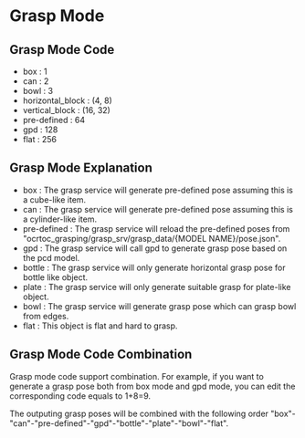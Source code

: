 # Grasp Mode

## Grasp Mode Code
- box : 1
- can : 2
- bowl : 3
- horizontal_block : (4, 8)
- vertical_block : (16, 32)
- pre-defined : 64
- gpd : 128
- flat : 256

## Grasp Mode Explanation
- box : The grasp service will generate pre-defined pose assuming this is a cube-like item.
- can : The grasp service will generate pre-defined pose assuming this is a cylinder-like item.
- pre-defined : The grasp service will reload the pre-defined poses from "ocrtoc_grasping/grasp_srv/grasp_data/{MODEL NAME}/pose.json".
- gpd : The grasp service will call gpd to generate grasp pose based on the pcd model.
- bottle : The grasp service will only generate horizontal grasp pose for bottle like object. 
- plate : The grasp service will only generate suitable grasp for plate-like object.
- bowl : The grasp service will generate grasp pose which can grasp bowl from edges.
- flat : This object is flat and hard to grasp.

## Grasp Mode Code Combination
Grasp mode code support combination. For example, if you want to generate a grasp pose both from box mode and gpd mode, you can edit the corresponding code equals to 1+8=9.

The outputing grasp poses will be combined with the following order "box"-"can"-"pre-defined"-"gpd"-"bottle"-"plate"-"bowl"-"flat".
